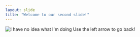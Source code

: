 ```yaml
---
layout: slide
title: "Welcome to our second slide!"
---
```

![I have no idea what I'm doing](https://i.kym-cdn.com/photos/images/newsfeed/000/234/739/fa5.jpg)
Use the left arrow to go back!
